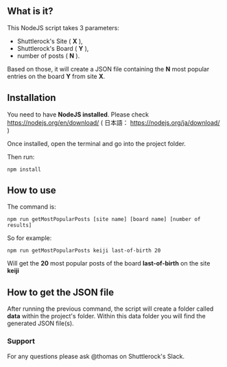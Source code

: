 ## What is it?

This NodeJS script takes 3 parameters:
-  Shuttlerock's Site ( **X** ),
-  Shuttlerock's Board ( **Y** ),
-  number of posts ( **N** ).

Based on those, it will create a JSON file containing the **N** most popular entries on the board **Y** from site **X**.


## Installation

You need to have **NodeJS installed**.
Please check https://nodejs.org/en/download/
( 日本語： https://nodejs.org/ja/download/ )

Once installed, open the terminal and go into the project folder.

Then run:

`npm install`

## How to use

The command is:

`npm run getMostPopularPosts [site name] [board name] [number of results]`

So for example:

`npm run getMostPopularPosts keiji last-of-birth 20`

Will get the **20** most popular posts of the board **last-of-birth** on the site **keiji**

## How to get the JSON file

After running the previous command, the script will create a folder called **data** within the project's folder. Within this data folder you will find the generated JSON file(s).

### Support

For any questions please ask @thomas on Shuttlerock's Slack.
